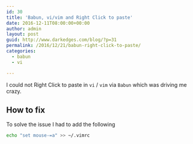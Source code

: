```yaml
---
id: 30
title: 'Babun, vi/vim and Right Click to paste'
date: 2016-12-11T08:00:00+00:00
author: admin
layout: post
guid: http://www.darkedges.com/blog/?p=31
permalink: /2016/12/21/babun-right-click-to-paste/
categories:
  - babun
  - vi

---
```


I could not Right Click to paste in `vi` / `vim` via `Babun` which was driving me crazy.

<!-- more -->

## How to fix

To solve the issue I had to add the following

```Bash
echo "set mouse-=a" >> ~/.vimrc
```

